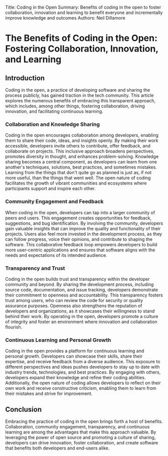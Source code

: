 Title:          Coding in the Open
Summary:        Benefits of coding in the open to foster collaboration, innovation and
                learning to benefit everyone and incrementally improve knowledge and
                outcomes
Authors:        Neil Dillamore

# The Benefits of Coding in the Open: Fostering Collaboration, Innovation, and Learning

## Introduction
Coding in the open, a practice of developing software and sharing the process publicly, has 
gained traction in the tech community. This article explores the numerous benefits of 
embracing this transparent approach, which includes, among other things, fostering 
collaboration, driving innovation, and facilitating continuous learning.

### Collaboration and Knowledge Sharing
Coding in the open encourages collaboration among developers, enabling them to share 
their code, ideas, and insights openly. By making their work accessible, developers
invite others to contribute, offer feedback, and collaborate on projects. This inclusive
approach broadens perspectives, promotes diversity in thought, and enhances problem-solving. 
Knowledge sharing becomes a central component, as developers can learn from one another's
techniques, solutions, best practices, and sometimes mistakes. Learning from the things that
don't quite go as planned is just as, if not more useful, than the things that went well.
The open nature of coding facilitates the growth of vibrant communities and ecosystems where
participants support and inspire each other.

### Community Engagement and Feedback
When coding in the open, developers can tap into a larger community of peers and users. 
This engagement creates opportunities for feedback, suggestions, and bug identification. 
By involving the community, developers gain valuable insights that can improve the quality 
and functionality of their projects. Users also feel more invested in the development process, 
as they can follow progress, voice their opinions, and contribute to shaping the software. 
This collaborative feedback loop empowers developers to build more user-centric applications 
and ensures that software aligns with the needs and expectations of its intended audience.

### Transparency and Trust
Coding in the open builds trust and transparency within the developer community and beyond. 
By sharing the development process, including source code, documentation, and issue tracking, 
developers demonstrate their commitment to openness and accountability. This transparency
fosters trust among users, who can review the code for security or quality assurance purposes. 
Openness also strengthens the reputation of developers and organizations, as it showcases their
willingness to stand behind their work. By operating in the open, developers promote a culture
of integrity and foster an environment where innovation and collaboration flourish.

### Continuous Learning and Personal Growth
Coding in the open provides a platform for continuous learning and personal growth. Developers
can showcase their skills, share their expertise, and receive feedback from a diverse audience. 
This exposure to different perspectives and ideas pushes developers to stay up to date with
industry trends, technologies, and best practices. By engaging with others, developers expand
their knowledge and refine their coding abilities. Additionally, the open nature of coding
allows developers to reflect on their own work and receive constructive criticism, enabling
them to learn from their mistakes and strive for improvement.

## Conclusion
Embracing the practice of coding in the open brings forth a host of benefits. Collaboration,
community engagement, transparency, and continuous learning are among the advantages that
make this approach valuable. By leveraging the power of open source and promoting a culture
of sharing, developers can drive innovation, foster collaboration, and create software that
benefits both developers and end-users alike.
